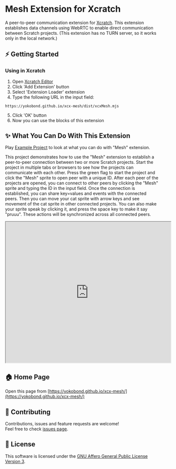 # Mesh Extension for Xcratch

A peer-to-peer communication extension for [Xcratch](https://xcratch.github.io/). This extension establishes data channels using WebRTC to enable direct communication between Scratch projects. (This extension has no TURN server, so it works only in the local network.)

## ⚡ Getting Started

### Using in Xcratch

1. Open [Xcratch Editor](https://xcratch.github.io/)
2. Click 'Add Extension' button
3. Select 'Extension Loader' extension
4. Type the following URL in the input field:
```
https://yokobond.github.io/xcx-mesh/dist/xcxMesh.mjs
```
5. Click 'OK' button
6. Now you can use the blocks of this extension

## ✨ What You Can Do With This Extension

Play [Example Project](https://xcratch.github.io/editor/#https://yokobond.github.io/xcx-mesh/projects/example.sb3) to look at what you can do with "Mesh" extension.

This project demonstrates how to use the "Mesh" extension to establish a peer-to-peer connection between two or more Scratch projects. Start the project in multiple tabs or browsers to see how the projects can communicate with each other. Press the green flag to start the project and click the "Mesh" sprite to open peer with a unique ID. After each peer of the projects are opened, you can connect to other peers by clicking the "Mesh" sprite and typing the ID in the input field. Once the connection is established, you can share key=values and events with the connected peers. Then you can move your cat sprite with arrow keys and see movement of the cat sprite in other connected projects. You can also make your sprite speak by clicking it, and press the space key to make it say "pruuu". These actions will be synchronized across all connected peers.

<iframe src="https://xcratch.github.io/editor/player#https://yokobond.github.io/xcx-mesh/projects/example.sb3" width="540px" height="460px"></iframe>

## 🏠 Home Page

Open this page from [https://yokobond.github.io/xcx-mesh/](https://yokobond.github.io/xcx-mesh/)

## 🤝 Contributing

Contributions, issues and feature requests are welcome!<br />Feel free to check [issues page](https://github.com/yokobond/xcx-mesh/issues). 

## 📝 License

This software is licensed under the [GNU Affero General Public License Version 3](LICENSE).
